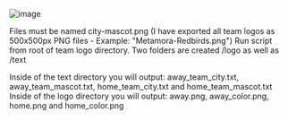 ![image](https://github.com/neilyboy/new_sport_scripts/assets/9546844/9b1c1ba0-3125-4c1b-b959-3c6072bf3425)

Files must be named city-mascot.png (I have exported all team logos as 500x500px PNG files - Example: "Metamora-Redbirds.png")
Run script from root of team logo directory. 
Two folders are created /logo as well as /text

Inside of the text directory you will output: away_team_city.txt, away_team_mascot.txt, home_team_city.txt and home_team_mascot.txt
Inside of the logo directory you will output: away.png, away_color.png, home.png and home_color.png
